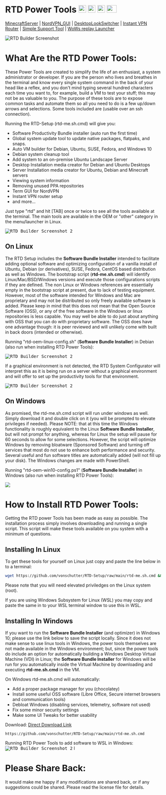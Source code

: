 # RTD Power Tools                          <img src="media_files/WindowsLogo.png" width="24" height="24"> <img src="media_files/UbuntuLogo.png" width="24" height="24">  <img src="media_files/RedHatLogo.png" width="24" height="24">  <img src="media_files/SuseLogo.png" width="32" height="24"> 
[MinecraftServer](https://github.com/vonschutter/RTD-Setup/blob/main/modules/Minecraft-Server-Manager.mod/README.md) | [NordVPN_GUI](https://github.com/vonschutter/RTD-Setup/blob/main/modules/Nordvpn-Manager.mod/README.md) | [DesktopLookSwitcher](modules/RTD-Desktop-Look-Switcher.mod/README.md) | [Instant VPN Router](/modules/RTD-VPN-Router.mod/README.md) | [Simple Support Tool](/modules/Simple-Support-Tool.mod/README.md) | [WoWs replay Launcher ](https://github.com/vonschutter/RTD-Setup/blob/main/modules/Steam-world-of-warships-replay-launcher.mod/README.md)

![RTD Builder Screenshot](media_files/header-time.jpg "Header")

# What Are the RTD Power Tools:

These Power Tools are created to simplify the life of an enthusiast, a system administrator or developer. If you are the person who lives and breathes in the terminal and know every single system command in the back of your head like a reflex, and you don't mind typing several hundred characters each time you want to, for example, build a VM to test your stuff; this may not be as valuable to you. The purpose of these tools are to expose common tasks and automate them so all you need to do is a few up/down arrows and selections.  Some tools included are (usable over an ssh connection).

Running the RTD-Setup (rtd-me.sh.cmd) will give you:
- Software Productivity Bundle installer (auto run the first time)
- Global system update tool to update native packages, flatpaks, and snaps.
- Auto VM builder for Debian, Ubuntu, SUSE, Fedora, and Windows 10
- Debian system cleanup tool
- Add system to an on-premise Ubuntu Landscape Server
- Desktop Installation media creator for Debian and Ubuntu Desktops
- Server Installation media creator for Ubuntu, Debian and Minecraft servers
- Viewing system information
- Removing unused PPA repositories
- Term GUI for NordVPN
- Instant VPN router setup
- and more...

Just type "rtd" and hit [TAB] once or twice to see all the tools available at the terminal. The main tools are available in the OEM or "other" category in the menu/launcher in Linux.

<kbd> ![RTD Builder Screenshot 2](media_files/ScrRTDTerm.png) </kbd> 

## On Linux
The RTD Setup includes the **Software Bundle Installer** intended to facilitate adding optional software and optimizing configuration of a vanilla install of Ubuntu, Debian (or derivatives), SUSE, Fedora, CentOS based distribution as well as Windows. The bootstrap script (**rtd-me.sh.cmd**) will identify Linux/Mac/BSD/Windows versions and execute those configurations scripts if they are defined. The non Linux or Windows references are essentially empty in the bootstrap script at present, due to lack of testing equipment. However, most of the software intended for Windows and Mac are proprietary and may not be distributed so only freely available software is added. Please keep in mind that this does not mean that the Open Source Software (OSS), or any of the free software in the Windows or linux repositories is less capable. You may well be able to do just about anything with OSS that you can do with proprietary software. The OSS does have one advantage though: it is peer reviewed and will unlikely come with built in back doors (intended or otherwise).  

Running "rtd-oem-linux-config.sh" (**Software Bundle Installer**) in Debian (also run when installing RTD Power Tools):

<kbd> ![RTD Builder Screenshot 2](media_files/ScrGnoDeskoem.png) </kbd> 

If a graphical environment is not detected, the RTD System Configurator will interpret this as it is being run on a server without a graphical environment and will offer to set up the productivity tools for that environment.

<kbd> ![RTD Builder Screenshot 2](media_files/ScrTermOEMSetup.png) </kbd> 

## On Windows
As promised, the rtd-me.sh.cmd script will run under windows as well. Simply download it and double click on it (you will be prompted to elevate privileges if needed). Please NOTE: that at this time the Windows functionality is roughly equivalent to the Linux **Software Bundle Installer**, but will not prompt for anything, whereas for Linux the setup will pause for 60 seconds to allow for some selections. However, the script will optimize Windows by removing bloatware (Sponsored Software) and turning off services that most do not use to enhance both performance and security. Several useful and fun software titles are automatically added (will not fill up your disk). The Windows changes are made with PowerShell.

Running "rtd-oem-win10-config.ps1" (**Software Bundle Installer**) in Windows (also run when installing RTD Power Tools):

<kbd> <img src="media_files/Scr11.png" > </kbd> 

# How to Install RTD Power Tools:
Getting the RTD power Tools has been made as easy as possible. The installation process simply involves downloading and running a single script. This script will make these tools available on you system with a minimum of questions. 

## Installing In Linux
To get these tools for yourself on Linux just copy and paste the line below in to a terminal:

```bash
wget https://github.com/vonschutter/RTD-Setup/raw/main/rtd-me.sh.cmd && bash ./rtd-me.sh.cmd
```
Please note that you will need elevated priviledges on the Linux system (root).

If you are using Windows Subsystem for Linux (WSL) you may copy and paste the same in to your WSL terminal window to use this in WSL. 

## Installing In Windows
If you want to run the **Software Bundle Installer** (and optimizer) in Windows 10; please use the link below to save the script locally. Since it does not make sense to use linux tools in Windows, the power tools themselves are not made available in the Windows environment; but, since the power tools do include an option for automatically building a Windows Desktop Virtual Machine (VDI) in Linux; the **Software Bundle Installer** for Windows will be run for you automatically inside the Virtual Machine by downloading and executing **rtd-me.sh.cmd** in the VM. 


On Windows rtd-me.sh.cmd will automatically:
- Add a proper package manager for you (chocolatey)
- Install some useful OSS software (Libre Office, Secure internet browsers and communication tools)
- Debloat Windows (disabling services, telemetry, software not used)
- Fix some minor security settings
- Make some UI Tweaks for better usability

Download:
[Direct Download Link](https://github.com/vonschutter/RTD-Setup/raw/main/rtd-me.sh.cmd)
```
https://github.com/vonschutter/RTD-Setup/raw/main/rtd-me.sh.cmd
```
Running RTD Power Tools to add software to WSL in Windows:
<kbd> ![RTD Builder Screenshot 2](media_files/ScrWinWSL.png?raw=true "Executing the Script in WSL")</kbd> 
l

# Please Share Back:
It would make me happy if any modifications are shared back, or if any suggestions could be shared. Please read the license file for details. 

